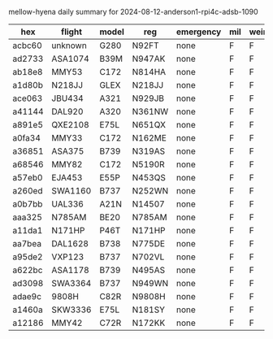 mellow-hyena daily summary for 2024-08-12-anderson1-rpi4c-adsb-1090

|hex|flight|model|reg|emergency|mil|weirdo|
|--|--|--|--|--|--|--|
|acbc60|unknown|G280|N92FT|none|F|F|
|ad2733|ASA1074|B39M|N947AK|none|F|F|
|ab18e8|MMY53|C172|N814HA|none|F|F|
|a1d80b|N218JJ|GLEX|N218JJ|none|F|F|
|ace063|JBU434|A321|N929JB|none|F|F|
|a41144|DAL920|A320|N361NW|none|F|F|
|a891e5|QXE2108|E75L|N651QX|none|F|F|
|a0fa34|MMY33|C172|N162ME|none|F|F|
|a36851|ASA375|B739|N319AS|none|F|F|
|a68546|MMY82|C172|N5190R|none|F|F|
|a57eb0|EJA453|E55P|N453QS|none|F|F|
|a260ed|SWA1160|B737|N252WN|none|F|F|
|a0b7bb|UAL336|A21N|N14507|none|F|F|
|aaa325|N785AM|BE20|N785AM|none|F|F|
|a11da1|N171HP|P46T|N171HP|none|F|F|
|aa7bea|DAL1628|B738|N775DE|none|F|F|
|a95de2|VXP123|B737|N702VL|none|F|F|
|a622bc|ASA1178|B739|N495AS|none|F|F|
|ad3098|SWA3364|B737|N949WN|none|F|F|
|adae9c|9808H|C82R|N9808H|none|F|F|
|a1460a|SKW3336|E75L|N181SY|none|F|F|
|a12186|MMY42|C72R|N172KK|none|F|F|
